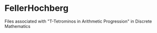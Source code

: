 # FellerHochberg
Files associated with "T-Tetrominos in Arithmetic Progression" in Discrete Mathematics

